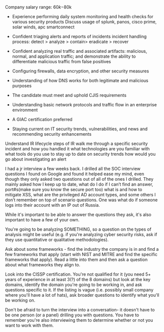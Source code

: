 Company salary range: $60k-$80k

- Experience performing daily system monitoring and health checks for various security products
Discuss usage of splunk, panos, cisco prime, solar winds, apc smartconnect

- Confident triaging alerts and reports of incidents
incident handling process: detect > analyze > contain> eradicate > recover
- Confident analyzing real traffic and associated artifacts: malicious, normal, and application traffic; and demonstrate the ability to differentiate malicious traffic from false positives
- Configuring firewalls, data encryption, and other security measures
- Understanding of how DNS works for both legitimate and malicious purposes
- The candidate must meet and uphold CJIS requirements
- Understanding basic network protocols and traffic flow in an enterprise environment

- A GIAC certification preferred
- Staying current on IT security trends, vulnerabilities, and news and recommending security enhancements





Understand IR lifecycle
steps of IR
walk me through a specific security incident and how you handled it
what technologies are you familiar with
what tools do you use to stay up to date on security trends
how would you go about investigating an alert

I had a jr interview a few weeks back. I drilled all the SOC interview questions I found on Google and found it helped ease my mind, even though they only asked two questions out of all of the ones I drilled. They mainly asked how I keep up to date, what do I do if I can’t find an answer, port#s(make sure you know the secure port too) what is and how to mitigate XSS, what are the privileged AD account types, and some others I don’t remember on top of scenario questions. One was what do if someone logs into their account with an IP out of Russia.



  
While it's important to be able to answer the questions they ask, it's also important to have a few of your own.

You're going to be analyzing SOMETHING, so a question on the types of analysis might be useful (e.g. if you're analyzing cyber security risks, ask if they use quantitative or qualitative methodologies).

Ask about some frameworks - find the industry the company is in and find a few frameworks that apply (start with NIST and MITRE and find the specific frameworks that apply). Read a little into them and then ask a question about what frameworks they align to.

Look into the CISSP certification. You're not qualified for it (you need 5+ years of experience in at least 3(?) of the 8 domains) but look at the key domains, identify the domain you're going to be working in, and ask questions specific to it. If the listing is vague (i.e. possibly small company where you'll have a lot of hats), ask broader questions to identify what you'll be working on.

Don't be afraid to turn the interview into a conversation- it doesn't have to be one person (or a panel) drilling you with questions. You have to remember you're also interviewing them to determine whether or not you want to work with them.